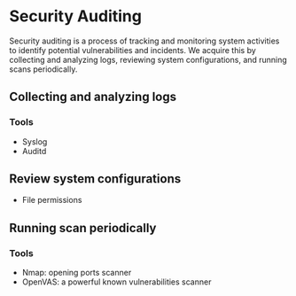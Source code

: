 # Security Auditing

Security auditing is a process of tracking and monitoring system activities to identify potential vulnerabilities and incidents. We acquire this by collecting and analyzing logs, reviewing system configurations, and running scans periodically.

## Collecting and analyzing logs

### Tools

- Syslog
- Auditd

## Review system configurations

- File permissions

## Running scan periodically

### Tools

- Nmap: opening ports scanner
- OpenVAS: a powerful known vulnerabilities scanner